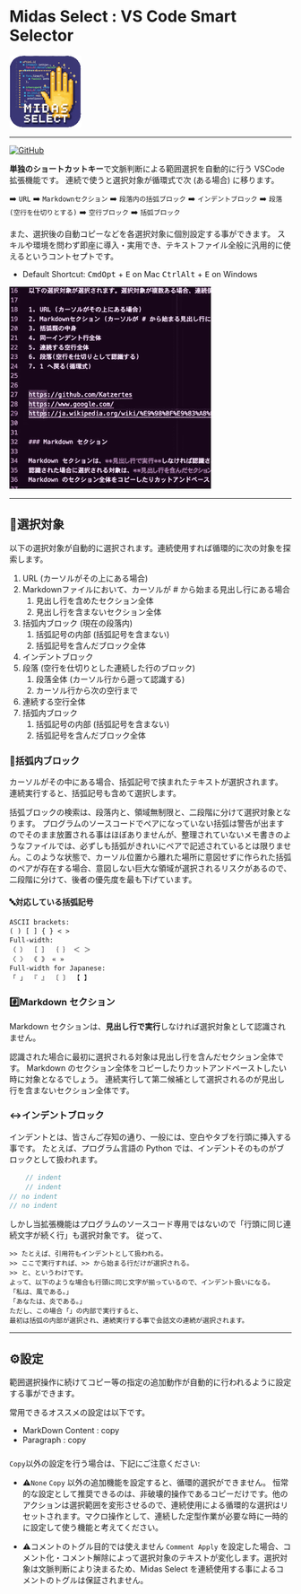 # Midas Select : VS Code Smart Selector
![ICON](./images/icon.png)

----

[![GitHub](https://img.shields.io/badge/GitHub-Repo-blue?logo=github)](https://github.com/katzertes/midas-select)

**単独のショートカットキー**で文脈判断による範囲選択を自動的に行う VSCode 拡張機能です。
連続で使うと選択対象が循環式で次 (ある場合) に移ります。

➡️ `URL` ➡️ `Markdownセクション` ➡️ `段落内の括弧ブロック` ➡️ `インデントブロック`
➡️ `段落(空行を仕切りとする)` ➡️ `空行ブロック` ➡️ `括弧ブロック`

また、選択後の自動コピーなどを各選択対象に個別設定する事ができます。
スキルや環境を問わず即座に導入・実用でき、テキストファイル全般に汎用的に使えるというコントセプトです。
- Default Shortcut:
<kbd>Cmd</kbd><kbd>Opt</kbd> + <kbd>E</kbd> on Mac
<kbd>Ctrl</kbd><kbd>Alt</kbd> + <kbd>E</kbd> on Windows

![Demo](./assets/midas_demo_360.gif)

----

## 📑選択対象

以下の選択対象が自動的に選択されます。連続使用すれば循環的に次の対象を探索します。

1. URL (カーソルがその上にある場合)
2. Markdownファイルにおいて、カーソルが # から始まる見出し行にある場合
   1. 見出し行を含めたセクション全体
   2. 見出し行を含まないセクション全体
3. 括弧内ブロック (現在の段落内)
   1. 括弧記号の内部 (括弧記号を含まない)
   2. 括弧記号を含んだブロック全体
4. インデントブロック
5. 段落 (空行を仕切りとした連続した行のブロック)
   1. 段落全体 (カーソル行から遡って認識する)
   2. カーソル行から次の空行まで
6. 連続する空行全体
7. 括弧内ブロック
   1. 括弧記号の内部 (括弧記号を含まない)
   2. 括弧記号を含んだブロック全体

### 🔣括弧内ブロック

カーソルがその中にある場合、括弧記号で挟まれたテキストが選択されます。
連続実行すると、括弧記号も含めて選択します。

括弧ブロックの検索は、段落内と、領域無制限と、二段階に分けて選択対象となります。
プログラムのソースコードでペアになっていない括弧は警告が出ますのでそのまま放置される事はほぼありませんが、整理されていないメモ書きのようなファイルでは、必ずしも括弧がきれいにペアで記述されているとは限りません。このような状態で、カーソル位置から離れた場所に意図せずに作られた括弧のペアが存在する場合、意図しない巨大な領域が選択されるリスクがあるので、二段階に分けて、後者の優先度を最も下げています。

#### 🔤対応している括弧記号
```text
ASCII brackets:
( ) [ ] { } < >
Full-width:
（ ） ［ ］ ｛ ｝ ＜ ＞
〈 〉 《 》 « »
Full-width for Japanese:
「 」 『 』 〔 〕 【 】
```

### #️⃣Markdown セクション

Markdown セクションは、**見出し行で実行**しなければ選択対象として認識されません。

認識された場合に最初に選択される対象は見出し行を含んだセクション全体です。
Markdown のセクション全体をコピーしたりカットアンドペーストしたい時に対象となるでしょう。
連続実行して第二候補として選択されるのが見出し行を含まないセクション全体です。

### ↔️インデントブロック

インデントとは、皆さんご存知の通り、一般には、空白やタブを行頭に挿入する事です。
たとえば、プログラム言語の Python では、インデントそのものがブロックとして扱われます。
```c
    // indent
    // indent
// no indent
// no indent
```
しかし当拡張機能はプログラムのソースコード専用ではないので「行頭に同じ連続文字が続く行」も選択対象です。
従って、
```text
>> たとえば、引用符もインデントとして扱われる。
>> ここで実行すれば、>> から始まる行だけが選択される。
>> と、というわけです。
よって、以下のような場合も行頭に同じ文字が揃っているので、インデント扱いになる。
「私は、風である。」
「あなたは、炎である。」
ただし、この場合「」の内部で実行すると、
最初は括弧の内部が選択され、連続実行する事で会話文の連続が選択されます。
```

----

## ⚙️設定

範囲選択操作に続けてコピー等の指定の追加動作が自動的に行われるように設定する事ができます。

常用できるオススメの設定は以下です。
- MarkDown Content : copy
- Paragraph : copy

###

`Copy`以外の設定を行う場合は、下記にご注意ください:

* ⚠️`None` `Copy` 以外の追加機能を設定すると、循環的選択ができません。
恒常的な設定として推奨できるのは、非破壊的操作であるコピーだけです。他のアクションは選択範囲を変形させるので、連続使用による循環的な選択はリセットされます。マクロ操作として、連続した定型作業が必要な時に一時的に設定して使う機能と考えてください。

* ⚠️コメントのトグル目的では使えません
`Comment Apply` を設定した場合、コメント化・コメント解除によって選択対象のテキストが変化します。選択対象は文脈判断により決まるため、Midas Select を連続使用する事によるコメントのトグルは保証されません。

